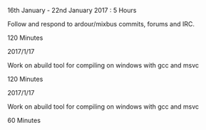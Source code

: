 16th January - 22nd January 2017 : 5 Hours

Follow and respond to ardour/mixbus commits, forums and IRC.

120 Minutes

2017/1/17

Work on abuild tool for compiling on windows with gcc and msvc

120 Minutes

2017/1/17

Work on abuild tool for compiling on windows with gcc and msvc

60 Minutes
